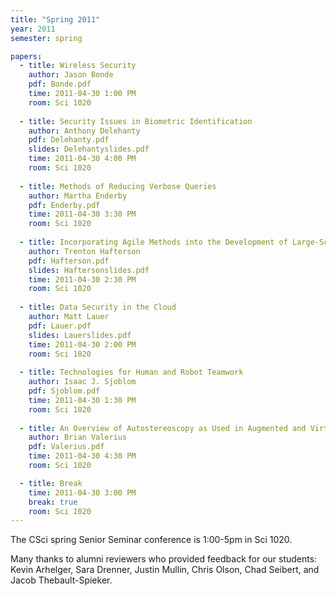 ```yaml
---
title: "Spring 2011"
year: 2011
semester: spring

papers:
  - title: Wireless Security
    author: Jason Bonde
    pdf: Bonde.pdf
    time: 2011-04-30 1:00 PM
    room: Sci 1020
 
  - title: Security Issues in Biometric Identification
    author: Anthony Delehanty
    pdf: Delehanty.pdf
    slides: Delehantyslides.pdf
    time: 2011-04-30 4:00 PM
    room: Sci 1020
 
  - title: Methods of Reducing Verbose Queries
    author: Martha Enderby
    pdf: Enderby.pdf
    time: 2011-04-30 3:30 PM
    room: Sci 1020
 
  - title: Incorporating Agile Methods into the Development of Large-Scale Systems
    author: Trenton Hafterson
    pdf: Hafterson.pdf
    slides: Haftersonslides.pdf
    time: 2011-04-30 2:30 PM
    room: Sci 1020
  
  - title: Data Security in the Cloud
    author: Matt Lauer
    pdf: Lauer.pdf
    slides: Lauerslides.pdf
    time: 2011-04-30 2:00 PM
    room: Sci 1020
  
  - title: Technologies for Human and Robot Teamwork
    author: Isaac J. Sjoblom
    pdf: Sjoblom.pdf
    time: 2011-04-30 1:30 PM
    room: Sci 1020
 
  - title: An Overview of Autostereoscopy as Used in Augmented and Virtual Reality Systems
    author: Brian Valerius
    pdf: Valerius.pdf
    time: 2011-04-30 4:30 PM
    room: Sci 1020

  - title: Break
    time: 2011-04-30 3:00 PM
    break: true
    room: Sci 1020
---
```


The CSci spring Senior Seminar conference is 1:00-5pm in Sci 1020.

Many thanks to alumni reviewers who provided feedback for our students: Kevin Arhelger, Sara Drenner, Justin Mullin, Chris Olson, Chad Seibert, and Jacob Thebault-Spieker.
